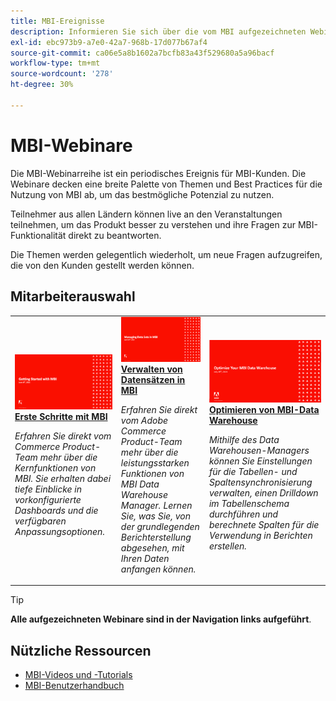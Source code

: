 ```yaml
---
title: MBI-Ereignisse
description: Informieren Sie sich über die vom MBI aufgezeichneten Webinare, in denen eine Vielzahl von Themen und Best Practices für die Nutzung von MBI so weit wie möglich behandelt werden.
exl-id: ebc973b9-a7e0-42a7-968b-17d077b67af4
source-git-commit: ca06e5a8b1602a7bcfb83a43f529680a5a96bacf
workflow-type: tm+mt
source-wordcount: '278'
ht-degree: 30%

---
```


# MBI-Webinare

Die MBI-Webinarreihe ist ein periodisches Ereignis für MBI-Kunden. Die Webinare decken eine breite Palette von Themen und Best Practices für die Nutzung von MBI ab, um das bestmögliche Potenzial zu nutzen.

Teilnehmer aus allen Ländern können live an den Veranstaltungen teilnehmen, um das Produkt besser zu verstehen und ihre Fragen zur MBI-Funktionalität direkt zu beantworten.

Die Themen werden gelegentlich wiederholt, um neue Fragen aufzugreifen, die von den Kunden gestellt werden können.

## Mitarbeiterauswahl

<table>
<tr>
  <td>
    <a href="https://experienceleague.adobe.com/docs/events/mbi-webinars-recordings/2021/getting-started.html">
      <img alt="Erste Schritte mit MBI" src="./assets/getting-started-mbi.png" />
    </a>
     <div>
      <a href="https://experienceleague.adobe.com/docs/events/mbi-webinars-recordings/2021/getting-started.html">
        <strong>Erste Schritte mit MBI</strong>
      </a>
    </div>
    <p>
    <em>Erfahren Sie direkt vom Commerce Product-Team mehr über die Kernfunktionen von MBI. Sie erhalten dabei tiefe Einblicke in vorkonfigurierte Dashboards und die verfügbaren Anpassungsoptionen.</em>
    <p>
  </td>
  <td>
    <a href="https://experienceleague.adobe.com/docs/events/mbi-webinars-recordings/2023/manage-data-sets.html">
      <img alt="Verwalten von Datensätzen in MBI" src="./assets/managing-data-sets-mbi.png" />
    </a>
     <div>
      <a href="https://experienceleague.adobe.com/docs/events/mbi-webinars-recordings/2023/manage-data-sets.html">
        <strong>Verwalten von Datensätzen in MBI</strong>
      </a>
    </div>
    <p>
    <em>Erfahren Sie direkt vom Adobe Commerce Product-Team mehr über die leistungsstarken Funktionen von MBI Data Warehouse Manager. Lernen Sie, was Sie, von der grundlegenden Berichterstellung abgesehen, mit Ihren Daten anfangen können.</em>
    <p>
  </td>
   <td>
    <a href="https://experienceleague.adobe.com/docs/events/mbi-webinars-recordings/2021/optimize-data-warehouse.html">
      <img alt="Optimieren von MBI-Data Warehouse" src="./assets/optimize-data-warehouse.png" />
    </a>
     <div>
      <a href="https://experienceleague.adobe.com/docs/events/mbi-webinars-recordings/2021/optimize-data-warehouse.html">
        <strong>Optimieren von MBI-Data Warehouse</strong>
      </a>
    </div>
    <p>
    <em>Mithilfe des Data Warehousen-Managers können Sie Einstellungen für die Tabellen- und Spaltensynchronisierung verwalten, einen Drilldown im Tabellenschema durchführen und berechnete Spalten für die Verwendung in Berichten erstellen.</em>
    <p>
  </td>
</tr>
</table>

>[!TIP]
>
>**Alle aufgezeichneten Webinare sind in der Navigation links aufgeführt**.

## Nützliche Ressourcen

- [MBI-Videos und -Tutorials](https://experienceleague.adobe.com/docs/commerce-learn/tutorials/mbi/filter-sets.html)
- [MBI-Benutzerhandbuch](https://experienceleague.adobe.com/docs/commerce-business-intelligence/mbi/guide-overview.html?lang=de)
